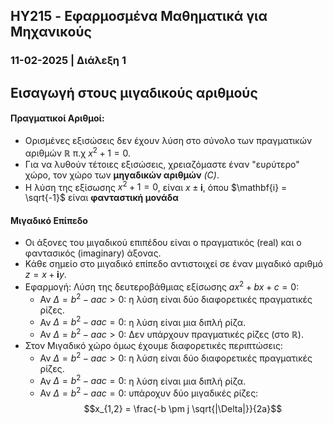 ## HY215 - Εφαρμοσμένα Μαθηματικά για Μηχανικούς
### 11-02-2025 | Διάλεξη 1

## Εισαγωγή στους μιγαδικούς αριθμούς

#### Πραγματικοί Αριθμοί:
- Ορισμένες εξισώσεις δεν έχουν λύση στο σύνολο των πραγματικών αριθμών $\mathbb{R}$ π.χ $x^2 + 1 = 0$.
- Για να λυθούν τέτοιες εξισώσεις, χρειαζόμαστε έναν "ευρύτερο" χώρο, τον χώρο των **μηγαδικών αριθμών** *(C)*.
- Η λύση της εξίσωσης $x^2 + 1 = 0$, είναι $x \pm \mathbf{i}$, όπου $\mathbf{i} = \sqrt{-1}$ είναι **φανταστική 
μονάδα**

#### Μιγαδικό Επίπεδο
- Οι άξονες του μιγαδικού επιπέδου είναι ο πραγματικός (real) και ο φαντασικός (imaginary) άξονας.
- Κάθε σημείο στο μιγαδικό επίπεδο αντιστοιχεί σε έναν μιγαδικό αριθμό $z = x + \mathbf{i} y$.
- Εφαρμογή: Λύση της δευτεροβάθμιας εξίσωσης $ax^2 + bx + c = 0$:
    - Αν $\Delta = b^2 - aac > 0$: η λύση είναι δύο διαφορετικές πραγματικές ρίζες.
    - Αν $\Delta = b^2 - aac = 0$: η λύση είναι μια διπλή ρίζα.
    - Αν $\Delta = b^2 - aac > 0$: Δεν υπάρχουν πραγματικές ρίζες (στο $\mathbb{R}$).
- Στον Μιγαδικό χώρο όμως έχουμε διαφορετικές περιπτώσεις:
    - Αν $\Delta = b^2 - aac > 0$: η λύση είναι δύο διαφορετικές πραγματικές ρίζες.
    - Αν $\Delta = b^2 - aac = 0$: η λύση είναι μια διπλή ρίζα.
    - Αν $\Delta = b^2 - aac = 0$: υπάροχυν δύο μιγαδικές ρίζες:
    $$x_{1,2} = \frac{-b \pm j \sqrt{|\Delta|}}{2a}$$

